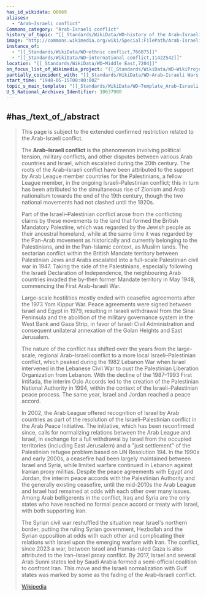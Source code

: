 ```yaml
---
has_id_wikidata: Q8669
aliases:
  - "Arab–Israeli conflict"
Commons_category: "Arab-Israeli conflict"
history_of_topic: "[[_Standards/WikiData/WD~history of the Arab–Israeli conflict,2967235]]"
image: "http://commons.wikimedia.org/wiki/Special:FilePath/Arab-Israeli%20Map.svg"
instance_of:
  - "[[_Standards/WikiData/WD~ethnic conflict,766875]]"
  - "[[_Standards/WikiData/WD~international conflict,11422542]]"
location: "[[_Standards/WikiData/WD~Middle East,7204]]"
on_focus_list_of_Wikimedia_project: "[[_Standards/WikiData/WD~WikiProject Human Rights,13382529]]"
partially_coincident_with: "[[_Standards/WikiData/WD~Arab–Israeli Wars,3491398]]"
start_time: "1948-05-15T00:00:00Z"
topic_s_main_template: "[[_Standards/WikiData/WD~Template_Arab–Israeli conflict,6682272]]"
U_S_National_Archives_Identifier: 10637980
---
```


## #has_/text_of_/abstract 

> This page is subject to the extended confirmed restriction related to the Arab-Israeli conflict.
>
> 
>
> The **Arab–Israeli conflict** is the phenomenon involving political tension, military conflicts, and other disputes between various Arab countries and Israel, which escalated during the 20th century. The roots of the Arab–Israeli conflict have been attributed to the support by Arab League member countries for the Palestinians, a fellow League member, in the ongoing Israeli–Palestinian conflict; this in turn has been attributed to the simultaneous rise of Zionism and Arab nationalism towards the end of the 19th century, though the two national movements had not clashed until the 1920s.
>
> Part of the Israeli–Palestinian conflict arose from the conflicting claims by these movements to the land that formed the British Mandatory Palestine, which was regarded by the Jewish people as their ancestral homeland, while at the same time it was regarded by the Pan-Arab movement as historically and currently belonging to the Palestinians, and in the Pan-Islamic context, as Muslim lands. The sectarian conflict within the British Mandate territory between Palestinian Jews and Arabs escalated into a full-scale Palestinian civil war in 1947. Taking the side of the Palestinians, especially following the Israeli Declaration of Independence, the neighbouring Arab countries invaded the by-then former Mandate territory in May 1948, commencing the First Arab–Israeli War.
>
> Large-scale hostilities mostly ended with ceasefire agreements after the 1973 Yom Kippur War. Peace agreements were signed between Israel and Egypt in 1979, resulting in Israeli withdrawal from the Sinai Peninsula and the abolition of the military governance system in the West Bank and Gaza Strip, in favor of Israeli Civil Administration and consequent unilateral annexation of the Golan Heights and East Jerusalem.
>
> The nature of the conflict has shifted over the years from the large-scale, regional Arab–Israeli conflict to a more local Israeli–Palestinian conflict, which peaked during the 1982 Lebanon War when Israel intervened in the Lebanese Civil War to oust the Palestinian Liberation Organization from Lebanon. With the decline of the 1987–1993 First Intifada, the interim Oslo Accords led to the creation of the Palestinian National Authority in 1994, within the context of the Israeli–Palestinian peace process. The same year, Israel and Jordan reached a peace accord.
>
> In 2002, the Arab League offered recognition of Israel by Arab countries as part of the resolution of the Israeli–Palestinian conflict in the Arab Peace Initiative. The initiative, which has been reconfirmed since, calls for normalizing relations between the Arab League and Israel, in exchange for a full withdrawal by Israel from the occupied territories (including East Jerusalem) and a "just settlement" of the Palestinian refugee problem based on UN Resolution 194. In the 1990s and early 2000s, a ceasefire had been largely maintained between Israel and Syria, while limited warfare continued in Lebanon against Iranian proxy militias. Despite the peace agreements with Egypt and Jordan, the interim peace accords with the Palestinian Authority and the generally existing ceasefire, until the mid-2010s the Arab League and Israel had remained at odds with each other over many issues. Among Arab belligerents in the conflict, Iraq and Syria are the only states who have reached no formal peace accord or treaty with Israel, with both supporting Iran.
>
> The Syrian civil war reshuffled the situation near Israel's northern border, putting the ruling Syrian government, Hezbollah and the Syrian opposition at odds with each other and complicating their relations with Israel upon the emerging warfare with Iran. The conflict, since 2023 a war, between Israel and Hamas-ruled Gaza is also attributed to the Iran–Israel proxy conflict. By 2017, Israel and several Arab Sunni states led by Saudi Arabia formed a semi-official coalition to confront Iran. This move and the Israeli normalization with Gulf states was marked by some as the fading of the Arab–Israeli conflict.
>
> [Wikipedia](https://en.wikipedia.org/wiki/Arab%E2%80%93Israeli%20conflict) 


